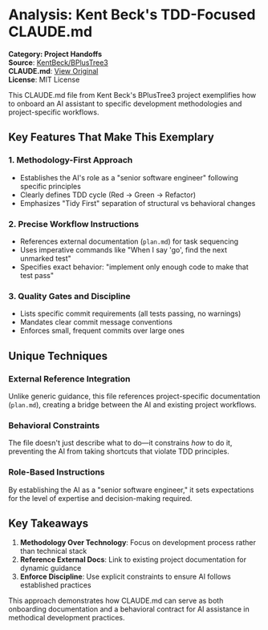 # Analysis: Kent Beck's TDD-Focused CLAUDE.md

**Category: Project Handoffs**  
**Source**: [KentBeck/BPlusTree3](https://github.com/KentBeck/BPlusTree3)  
**CLAUDE.md**: [View Original](https://github.com/KentBeck/BPlusTree3/blob/main/CLAUDE.md)  
**License**: MIT License  

This CLAUDE.md file from Kent Beck's BPlusTree3 project exemplifies how to onboard an AI assistant to specific development methodologies and project-specific workflows.

## Key Features That Make This Exemplary

### 1. **Methodology-First Approach**
- Establishes the AI's role as a "senior software engineer" following specific principles
- Clearly defines TDD cycle (Red → Green → Refactor)
- Emphasizes "Tidy First" separation of structural vs behavioral changes

### 2. **Precise Workflow Instructions**
- References external documentation (`plan.md`) for task sequencing
- Uses imperative commands like "When I say 'go', find the next unmarked test"
- Specifies exact behavior: "implement only enough code to make that test pass"

### 3. **Quality Gates and Discipline**
- Lists specific commit requirements (all tests passing, no warnings)
- Mandates clear commit message conventions
- Enforces small, frequent commits over large ones

## Unique Techniques

### **External Reference Integration**
Unlike generic guidance, this file references project-specific documentation (`plan.md`), creating a bridge between the AI and existing project workflows.

### **Behavioral Constraints**
The file doesn't just describe what to do—it constrains *how* to do it, preventing the AI from taking shortcuts that violate TDD principles.

### **Role-Based Instructions**
By establishing the AI as a "senior software engineer," it sets expectations for the level of expertise and decision-making required.

## Key Takeaways

1. **Methodology Over Technology**: Focus on development process rather than technical stack
2. **Reference External Docs**: Link to existing project documentation for dynamic guidance
3. **Enforce Discipline**: Use explicit constraints to ensure AI follows established practices

This approach demonstrates how CLAUDE.md can serve as both onboarding documentation and a behavioral contract for AI assistance in methodical development practices.